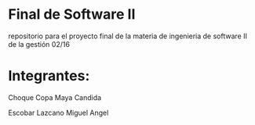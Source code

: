 # Final de Software II

repositorio para el proyecto final de la materia de ingenieria de software II de la gestión 02/16

# Integrantes:

Choque Copa Maya Candida

Escobar Lazcano Miguel Angel
